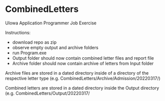 # CombinedLetters
UIowa Application Programmer Job Exercise

Instructions:
- download repo as zip
- observe empty output and archive folders
- run Program.exe
- Output folder should now contain combined letter files and report file
- Archive folder should now contain archive of letters from Input folder

Archive files are stored in a dated directory inside of a directory of the respective letter type (e.g. CombinedLetters/Archive/Admission/20220317/)

Combined letters are stored in a dated directory inside the Output directory (e.g. CombinedLetters/Output/20220317/
